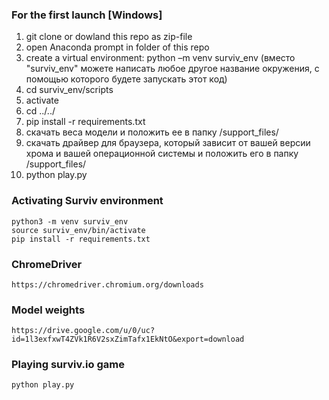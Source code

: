 ### For the first launch [Windows]


1) git clone or dowland this repo as zip-file
2) open Anaconda prompt in folder of this repo
4) create a virtual environment: python –m venv surviv_env  (вместо "surviv_env" можете написать любое другое название окружения, с помощью которого будете запускать этот код)
5) cd surviv_env/scripts
6) activate
7) cd ../../
8) pip install -r requirements.txt
9) скачать веса модели и положить ее в папку /support_files/
10) скачать драйвер для браузера, который зависит от вашей версии хрома и вашей операционной системы и положить его в папку /support_files/
11) python play.py


### Activating Surviv environment
```
python3 -m venv surviv_env 
source surviv_env/bin/activate
pip install -r requirements.txt 
```

### ChromeDriver

```
https://chromedriver.chromium.org/downloads
```

### Model weights

```
https://drive.google.com/u/0/uc?id=1l3exfxwT4ZVk1R6V2sxZimTafx1EkNtO&export=download
```

### Playing surviv.io game
```
python play.py
```
